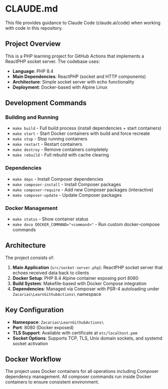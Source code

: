 # CLAUDE.md

This file provides guidance to Claude Code (claude.ai/code) when working with code in this repository.

## Project Overview

This is a PHP learning project for GitHub Actions that implements a ReactPHP socket server. The codebase uses:

- **Language**: PHP 8.4
- **Main Dependencies**: ReactPHP (socket and HTTP components)
- **Architecture**: Simple socket server with echo functionality
- **Deployment**: Docker-based with Alpine Linux

## Development Commands

### Building and Running
- `make build` - Full build process (install dependencies + start containers)
- `make start` - Start Docker containers with build and force recreate
- `make stop` - Stop running containers
- `make restart` - Restart containers
- `make destroy` - Remove containers completely
- `make rebuild` - Full rebuild with cache clearing

### Dependencies
- `make deps` - Install Composer dependencies
- `make composer-install` - Install Composer packages
- `make composer-require` - Add new Composer packages (interactive)
- `make composer-update` - Update Composer packages

### Docker Management
- `make status` - Show container status
- `make doco DOCKER_COMMAND="<command>"` - Run custom docker-compose commands

## Architecture

The project consists of:

1. **Main Application** (`src/socket-server.php`): ReactPHP socket server that echoes received data back to clients
2. **Docker Setup**: PHP 8.4 Alpine container exposing port 8080
3. **Build System**: Makefile-based with Docker Compose integration
4. **Dependencies**: Managed via Composer with PSR-4 autoloading under `Zacarias\LearnGithubActions\` namespace

## Key Configuration

- **Namespace**: `Zacarias\LearnGithubActions\`
- **Port**: 8080 (Docker exposed)
- **TLS Support**: Available with certificate at `etc/localhost.pem`
- **Socket Options**: Supports TCP, TLS, Unix domain sockets, and systemd socket activation

## Docker Workflow

The project uses Docker containers for all operations including Composer dependency management. All composer commands run inside Docker containers to ensure consistent environment.